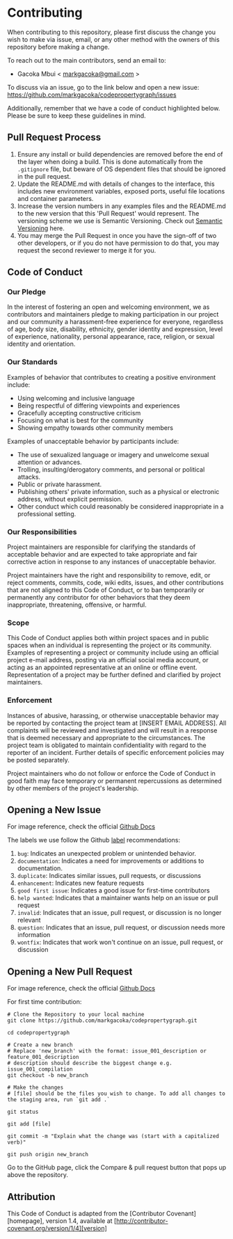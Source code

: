 # Contributing

When contributing to this repository, please first discuss the change you wish to make via issue, email, or any other method with the owners of this repository before making a change.

To reach out to the main contributors, send an email to:
- Gacoka Mbui < markgacoka@gmail.com >

To discuss via an issue, go to the link below and open a new issue:
https://github.com/markgacoka/codepropertygraph/issues

Additionally, remember that we have a code of conduct highlighted below. Please be sure to keep these guidelines in mind.

## Pull Request Process

1. Ensure any install or build dependencies are removed before the end of the layer when doing a build. This is done automatically from the `.gitignore` file, but beware of OS dependent files that should be ignored in the pull request.
2. Update the README.md with details of changes to the interface, this includes new environment variables, exposed ports, useful file locations and container parameters.
3. Increase the version numbers in any examples files and the README.md to the new version that this 'Pull Request' would represent. The versioning scheme we use is Semantic Versioning. Check out [Semantic Versioning](https://semver.org/) here.
4. You may merge the Pull Request in once you have the sign-off of two other developers, or if you do not have permission to do that, you may request the second reviewer to merge it for you.

## Code of Conduct

### Our Pledge

In the interest of fostering an open and welcoming environment, we as contributors and maintainers pledge to making participation in our project and our community a harassment-free experience for everyone, regardless of age, body size, disability, ethnicity, gender identity and expression, level of experience, nationality, personal appearance, race, religion, or sexual identity and orientation.

### Our Standards

Examples of behavior that contributes to creating a positive environment include:

* Using welcoming and inclusive language
* Being respectful of differing viewpoints and experiences
* Gracefully accepting constructive criticism
* Focusing on what is best for the community
* Showing empathy towards other community members

Examples of unacceptable behavior by participants include:

* The use of sexualized language or imagery and unwelcome sexual attention or advances.
* Trolling, insulting/derogatory comments, and personal or political attacks.
* Public or private harassment.
* Publishing others' private information, such as a physical or electronic address, without explicit permission.
* Other conduct which could reasonably be considered inappropriate in a professional setting.

### Our Responsibilities

Project maintainers are responsible for clarifying the standards of acceptable behavior and are expected to take appropriate and fair corrective action in response to any instances of unacceptable behavior.

Project maintainers have the right and responsibility to remove, edit, or reject comments, commits, code, wiki edits, issues, and other contributions that are not aligned to this Code of Conduct, or to ban temporarily or permanently any contributor for other behaviors that they deem inappropriate, threatening, offensive, or harmful.

### Scope

This Code of Conduct applies both within project spaces and in public spaces when an individual is representing the project or its community. Examples of representing a project or community include using an official project e-mail address, posting via an official social media account, or acting as an appointed representative at an online or offline event. Representation of a project may be further defined and clarified by project maintainers.

### Enforcement

Instances of abusive, harassing, or otherwise unacceptable behavior may be reported by contacting the project team at [INSERT EMAIL ADDRESS]. All
complaints will be reviewed and investigated and will result in a response that is deemed necessary and appropriate to the circumstances. The project team is obligated to maintain confidentiality with regard to the reporter of an incident. Further details of specific enforcement policies may be posted separately.

Project maintainers who do not follow or enforce the Code of Conduct in good faith may face temporary or permanent repercussions as determined by other members of the project's leadership.

## Opening a New Issue

For image reference, check the official [Github Docs](https://docs.github.com/en/issues/tracking-your-work-with-issues/creating-an-issue)

The labels we use follow the Github [label](https://docs.github.com/en/issues/using-labels-and-milestones-to-track-work/managing-labels) recommendations:
1. `bug`: Indicates an unexpected problem or unintended behavior.
2. `documentation`: Indicates a need for improvements or additions to documentation.
3. `duplicate`:	Indicates similar issues, pull requests, or discussions
4. `enhancement`: Indicates new feature requests
5. `good first issue`: Indicates a good issue for first-time contributors
6. `help wanted`: Indicates that a maintainer wants help on an issue or pull request
7. `invalid`: Indicates that an issue, pull request, or discussion is no longer relevant
8. `question`: Indicates that an issue, pull request, or discussion needs more information
9. `wontfix`: Indicates that work won't continue on an issue, pull request, or discussion

## Opening a New Pull Request
For image reference, check the official [Github Docs](https://docs.github.com/en/pull-requests/collaborating-with-pull-requests/proposing-changes-to-your-work-with-pull-requests/creating-a-pull-request)

For first time contribution:
```
# Clone the Repository to your local machine
git clone https://github.com/markgacoka/codepropertygraph.git

cd codepropertygraph

# Create a new branch
# Replace 'new_branch' with the format: issue_001_description or feature_001_description
# description should describe the biggest change e.g. issue_001_compilation
git checkout -b new_branch

# Make the changes
# [file] should be the files you wish to change. To add all changes to the staging area, run `git add .`

git status

git add [file]

git commit -m "Explain what the change was (start with a capitalized verb)"

git push origin new_branch
```
Go to the GitHub page, click the Compare & pull request button that pops up above the repository.

## Attribution

This Code of Conduct is adapted from the [Contributor Covenant][homepage], version 1.4, available at [http://contributor-covenant.org/version/1/4][version]
